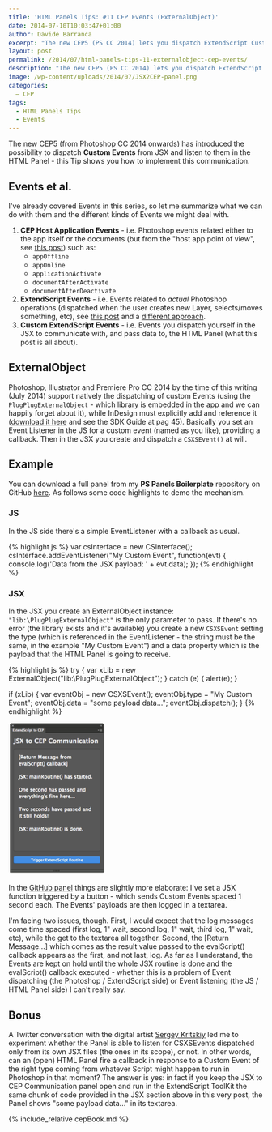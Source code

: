 ```yaml
---
title: 'HTML Panels Tips: #11 CEP Events (ExternalObject)'
date: 2014-07-10T10:03:47+01:00
author: Davide Barranca
excerpt: "The new CEP5 (PS CC 2014) lets you dispatch ExtendScript Custom Events with payloads, using the integrated plugplugExternalObject library."
layout: post
permalink: /2014/07/html-panels-tips-11-externalobject-cep-events/
description: "The new CEP5 (PS CC 2014) lets you dispatch ExtendScript Custom Events with payloads, using the integrated plugplugExternalObject library."
image: /wp-content/uploads/2014/07/JSX2CEP-panel.png
categories:
  – CEP
tags:
  - HTML Panels Tips
  - Events
---
```


The new CEP5 (from Photoshop CC 2014 onwards) has introduced the possibility to dispatch **Custom Events** from JSX and listen to them in the HTML Panel - this Tip shows you how to implement this communication.

## Events et al.

I've already covered Events in this series, so let me summarize what we can do with them and the different kinds of Events we might deal with.

1.  **CEP Host Application Events** - i.e. Photoshop events related either to the app itself or the documents (but from the "host app point of view", see [this post](/2014/07/html-panels-tips-12-cep-application-events/ "HTML Panels Tips: #12 CEP Application Events")) such as:
    *   `appOffline`
    *   `appOnline`
    *   `applicationActivate`
    *   `documentAfterActivate`
    *   `documentAfterDeactivate`
2.  **ExtendScript Events** - i.e. Events related to _actual_ Photoshop operations (dispatched when the user creates new Layer, selects/moves something, etc), see [this post](/2014/02/html-panels-tips-7-events-photoshopregisterevent-photoshopcallback/ "HTML Panels Tips: #7 Photoshop Events, Take 1") and a [different approach](/2014/02/html-panels-tips-8-photoshop-events-pshostadapter-libraries/ "HTML Panels Tips: #8 Photoshop Events, Take 2").
3.  **Custom ExtendScript Events** - i.e. Events you dispatch yourself in the JSX to communicate with, and pass data to, the HTML Panel (what this post is all about).

## ExternalObject

Photoshop, Illustrator and Premiere Pro CC 2014 by the time of this writing (July 2014) support natively the dispatching of custom Events (using the `PlugPlugExternalObject` - which library is embedded in the app and we can happily forget about it), while InDesign must explicitly add and reference it ([download it here](https://github.com/Adobe-CEP/CEP-Resources/releases/tag/1 "PlugPlugExternalObject library for InDesign") and see the SDK Guide at pag 45). Basically you set an Event Listener in the JS for a custom event (named as you like), providing a callback. Then in the JSX you create and dispatch a `CSXSEvent()` at will.

## Example

You can download a full panel from my **PS Panels Boilerplate** repository on GitHub [here](https://github.com/undavide/PS-Panels-Boilerplate/tree/master/src/com.undavide.JSX2CEP "JSX to CEP Events Panel"). As follows some code highlights to demo the mechanism.

### JS

In the JS side there's a simple EventListener with a callback as usual.

{% highlight js %}
var csInterface = new CSInterface();
csInterface.addEventListener("My Custom Event", function(evt) {
    console.log('Data from the JSX payload: ' + evt.data);
});
{% endhighlight %}

### JSX

In the JSX you create an ExternalObject instance: `"lib:\PlugPlugExternalObject"` is the only parameter to pass. If there's no error (the library exists and it's available) you create a new `CSXSEvent` setting the type (which is referenced in the EventListener - the string must be the same, in the example "My Custom Event") and a data property which is the payload that the HTML Panel is going to receive.

{% highlight js %}
try {
    var xLib = new ExternalObject("lib:\\PlugPlugExternalObject");
} catch (e) {
    alert(e);
}

if (xLib) {
    var eventObj = new CSXSEvent();
    eventObj.type = "My Custom Event";
    eventObj.data = "some payload data...";
    eventObj.dispatch();
}
{% endhighlight %}

[![JSX2CEP-panel](/wp-content/uploads/2014/07/JSX2CEP-panel-191x300.png)](https://github.com/undavide/PS-Panels-Boilerplate/tree/master/src/com.undavide.JSX2CEP)

In the [GitHub panel](https://github.com/undavide/PS-Panels-Boilerplate/tree/master/src/com.undavide.JSX2CEP "ExtendScript to CEP Communication") things are slightly more elaborate: I've set a JSX function triggered by a button - which sends Custom Events spaced 1 second each. The Events' payloads are then logged in a textarea.

I'm facing two issues, though. First, I would expect that the log messages come time spaced (first log, 1" wait, second log, 1" wait, third log, 1" wait, etc), while the get to the textarea all together. Second, the [Return Message...] which comes as the result value passed to the evalScript() callback appears as the first, and not last, log. As far as I understand, the Events are kept on hold until the whole JSX routine is done and the evalScript() callback executed - whether this is a problem of Event dispatching (the Photoshop / ExtendScript side) or Event listening (the JS / HTML Panel side) I can't really say.

## Bonus

A Twitter conversation with the digital artist [Sergey Kritskiy](http://hundredsofsparrows.com) led me to experiment whether the Panel is able to listen for CSXSEvents dispatched only from its own JSX files (the ones in its scope), or not. In other words, can an (open) HTML Panel fire a callback in response to a Custom Event of the right type coming from whatever Script might happen to run in Photoshop in that moment? The answer is yes: in fact if you keep the JSX to CEP Communication panel open and run in the ExtendScript ToolKit the same chunk of code provided in the JSX section above in this very post, the Panel shows "some payload data..." in its textarea.

{% include_relative cepBook.md %}
